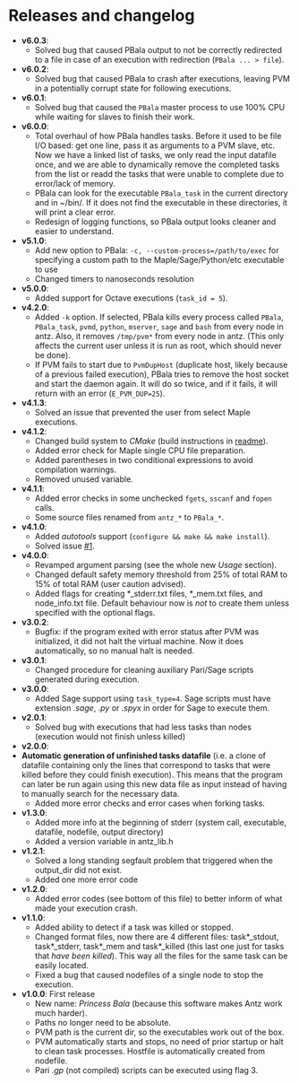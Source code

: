 <!--
    This file is part of PBala (http://github.com/oscarsaleta/PBala)

    Copyright (C) 2016  O. Saleta

    PBala is free software: you can redistribute it and/or modify
    it under the terms of the GNU Lesser General Public License as published
    by the Free Software Foundation, either version 3 of the License, or
    (at your option) any later version.

    This program is distributed in the hope that it will be useful,
    but WITHOUT ANY WARRANTY; without even the implied warranty of
    MERCHANTABILITY or FITNESS FOR A PARTICULAR PURPOSE.  See the
    GNU Lesser General Public License for more details.

    You should have received a copy of the GNU Lesser General Public License
    along with this program.  If not, see <http://www.gnu.org/licenses/>.
-->

# Releases and changelog
* **v6.0.3**:
    - Solved bug that caused PBala output to not be correctly redirected to a file in case of an execution with redirection (`PBala ... > file`).
* **v6.0.2**:
    - Solved bug that caused PBala to crash after executions, leaving PVM in a potentially corrupt state for following executions.
* **v6.0.1**:
    - Solved bug that caused the `PBala` master process to use 100% CPU while waiting for slaves to finish their work.
* **v6.0.0**:
    - Total overhaul of how PBala handles tasks. Before it used to be file I/O based: get one line, pass it as arguments to a PVM slave, etc. Now we have a linked list of tasks, we only read the input datafile once, and we are able to dynamically remove the completed tasks from the list or readd the tasks that were unable to complete due to error/lack of memory.
    - PBala can look for the executable `PBala_task` in the current directory and in ~/bin/. If it does not find the executable in these directories, it will print a clear error.
    - Redesign of logging functions, so PBala output looks cleaner and easier to understand.
* **v5.1.0**:
    - Add new option to PBala: `-c, --custom-process=/path/to/exec` for specifying a custom path to the Maple/Sage/Python/etc executable to use
    - Changed timers to nanoseconds resolution
* **v5.0.0**:
    - Added support for Octave executions (`task_id = 5`).
* **v4.2.0**:
    - Added `-k` option. If selected, PBala kills every process called `PBala`, `PBala_task`, `pvmd`, `python`, `mserver`, `sage` and `bash` from every node in antz. Also, it removes `/tmp/pvm*` from every node in antz. (This only affects the current user unless it is run as root, which should never be done).
    - If PVM fails to start due to `PvmDupHost` (duplicate host, likely because of a previous failed execution), PBala tries to remove the host socket and start the daemon again. It will do so twice, and if it fails, it will return with an error (`E_PVM_DUP=25`).
* **v4.1.3**:
    - Solved an issue that prevented the user from select Maple executions.
* **v4.1.2**:
    - Changed build system to *CMake* (build instructions in [readme](README.md "README")).
    - Added error check for Maple single CPU file preparation.
    - Added parentheses in two conditional expressions to avoid compilation warnings.
    - Removed unused variable.
* **v4.1.1**:
    - Added error checks in some unchecked `fgets`, `sscanf` and `fopen` calls.
    - Some source files renamed from `antz_*` to `PBala_*`.
* **v4.1.0**:
    - Added *autotools* support (`configure && make && make install`).
    - Solved issue [#1](https://github.com/oscarsaleta/PBala/issues/1 "Issue 1").
* **v4.0.0**:
    - Revamped argument parsing (see the whole new *Usage* section).
    - Changed default safety memory threshold from 25% of total RAM to 15% of total RAM (user caution advised).
    - Added flags for creating \*_stderr.txt files, \*_mem.txt files, and node_info.txt file. Default behaviour now is *not* to create them unless specified with the optional flags.
* **v3.0.2**:
    - Bugfix: if the program exited with error status after PVM was initialized, it did not halt the virtual machine. Now it does automatically, so no manual halt is needed.
* **v3.0.1**:
    - Changed procedure for cleaning auxiliary Pari/Sage scripts generated during execution.
* **v3.0.0**:
    - Added Sage support using `task_type=4`. Sage scripts must have extension *.sage*, *.py* or *.spyx* in order for Sage to execute them.
* **v2.0.1**:
    - Solved bug with executions that had less tasks than nodes (execution would not finish unless killed)
* **v2.0.0**:
 * **Automatic generation of unfinished tasks datafile** (i.e. a clone of datafile containing only the lines that correspond to tasks that were killed before they could finish execution). This means that the program can later be run again using this new data file as input instead of having to manually search for the necessary data.
    - Added more error checks and error cases when forking tasks.
* **v1.3.0**:
    - Added more info at the beginning of stderr (system call, executable, datafile, nodefile, output directory)
    - Added a version variable in antz_lib.h
* **v1.2.1**:
    - Solved a long standing segfault problem that triggered when the output_dir did not exist.
    - Added one more error code
* **v1.2.0**:
    - Added error codes (see bottom of this file) to better inform of what made your execution crash.
* **v1.1.0**:
    - Added ability to detect if a task was killed or stopped.
    - Changed format files, now there are 4 different files: task\*_stdout, task\*_stderr, task\*_mem and task\*_killed (this last one just for tasks that *have been killed*). This way all the files for the same task can be easily located.
    - Fixed a bug that caused nodefiles of a single node to stop the execution. 
* **v1.0.0**: First release
    - New name: *Princess Bala* (because this software makes Antz work much harder).
    - Paths no longer need to be absolute.
    - PVM path is the current dir, so the executables work out of the box.
    - PVM automatically starts and stops, no need of prior startup or halt to clean task processes. Hostfile is automatically created from nodefile.
    - Pari *.gp* (not compiled) scripts can be executed using flag 3.
